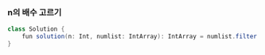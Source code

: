 ### n의 배수 고르기
```java
class Solution {
    fun solution(n: Int, numlist: IntArray): IntArray = numlist.filter { it % n == 0 }.toIntArray()
}
```